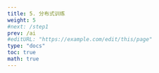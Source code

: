 ```yaml
---
title: 5. 分布式训练
weight: 5
#next: /step1
prev: /ai
#editURL: "https://example.com/edit/this/page"
type: "docs"
toc: true
math: true
---
```




